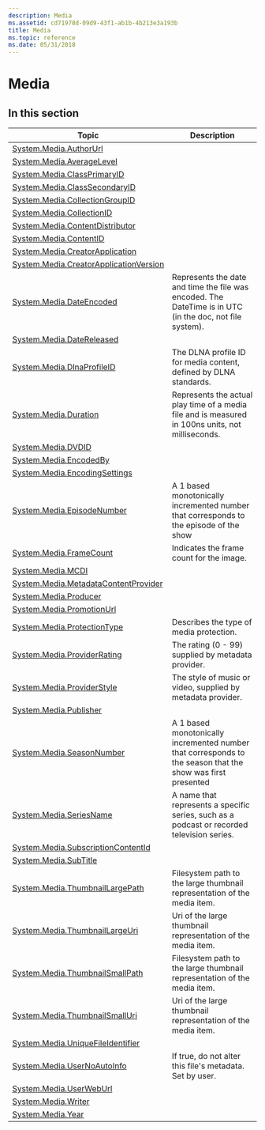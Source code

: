 ```yaml
---
description: Media
ms.assetid: cd71978d-09d9-43f1-ab1b-4b213e3a193b
title: Media
ms.topic: reference
ms.date: 05/31/2018
---
```


# Media

## In this section



| Topic                                                                                                        | Description                                                                                                            |
|--------------------------------------------------------------------------------------------------------------|------------------------------------------------------------------------------------------------------------------------|
| [System.Media.AuthorUrl](./props-system-media-authorurl.md)<br/>                                 |                                                                                                                        |
| [System.Media.AverageLevel](./props-system-media-averagelevel.md)<br/>                           |                                                                                                                        |
| [System.Media.ClassPrimaryID](./props-system-media-classprimaryid.md)<br/>                       |                                                                                                                        |
| [System.Media.ClassSecondaryID](./props-system-media-classsecondaryid.md)<br/>                   |                                                                                                                        |
| [System.Media.CollectionGroupID](./props-system-media-collectiongroupid.md)<br/>                 |                                                                                                                        |
| [System.Media.CollectionID](./props-system-media-collectionid.md)<br/>                           |                                                                                                                        |
| [System.Media.ContentDistributor](./props-system-media-contentdistributor.md)<br/>               |                                                                                                                        |
| [System.Media.ContentID](./props-system-media-contentid.md)<br/>                                 |                                                                                                                        |
| [System.Media.CreatorApplication](./props-system-media-creatorapplication.md)<br/>               |                                                                                                                        |
| [System.Media.CreatorApplicationVersion](./props-system-media-creatorapplicationversion.md)<br/> |                                                                                                                        |
| [System.Media.DateEncoded](./props-system-media-dateencoded.md)<br/>                             | Represents the date and time the file was encoded. The DateTime is in UTC (in the doc, not file system).<br/>    |
| [System.Media.DateReleased](./props-system-media-datereleased.md)<br/>                           |                                                                                                                        |
| [System.Media.DlnaProfileID](props-system-media-dlnaprofileid.md)<br/>                                | The DLNA profile ID for media content, defined by DLNA standards.<br/>                                           |
| [System.Media.Duration](./props-system-media-duration.md)<br/>                                   | Represents the actual play time of a media file and is measured in 100ns units, not milliseconds.<br/>           |
| [System.Media.DVDID](./props-system-media-dvdid.md)<br/>                                         |                                                                                                                        |
| [System.Media.EncodedBy](./props-system-media-encodedby.md)<br/>                                 |                                                                                                                        |
| [System.Media.EncodingSettings](./props-system-media-encodingsettings.md)<br/>                   |                                                                                                                        |
| [System.Media.EpisodeNumber](props-system-media-episodenumber.md)<br/>                                | A 1 based monotonically incremented number that corresponds to the episode of the show<br/>                      |
| [System.Media.FrameCount](./props-system-media-framecount.md)<br/>                               | Indicates the frame count for the image.<br/>                                                                    |
| [System.Media.MCDI](./props-system-media-mcdi.md)<br/>                                           |                                                                                                                        |
| [System.Media.MetadataContentProvider](./props-system-media-metadatacontentprovider.md)<br/>     |                                                                                                                        |
| [System.Media.Producer](./props-system-media-producer.md)<br/>                                   |                                                                                                                        |
| [System.Media.PromotionUrl](./props-system-media-promotionurl.md)<br/>                           |                                                                                                                        |
| [System.Media.ProtectionType](./props-system-media-protectiontype.md)<br/>                       | Describes the type of media protection.<br/>                                                                     |
| [System.Media.ProviderRating](./props-system-media-providerrating.md)<br/>                       | The rating (0 - 99) supplied by metadata provider.<br/>                                                          |
| [System.Media.ProviderStyle](./props-system-media-providerstyle.md)<br/>                         | The style of music or video, supplied by metadata provider.<br/>                                                 |
| [System.Media.Publisher](./props-system-media-publisher.md)<br/>                                 |                                                                                                                        |
| [System.Media.SeasonNumber](props-system-media-seasonnumber.md)<br/>                                  | A 1 based monotonically incremented number that corresponds to the season that the show was first presented<br/> |
| [System.Media.SeriesName](props-system-media-seriesname.md)<br/>                                      | A name that represents a specific series, such as a podcast or recorded television series.<br/>                  |
| [System.Media.SubscriptionContentId](./props-system-media-subscriptioncontentid.md)<br/>         |                                                                                                                        |
| [System.Media.SubTitle](./props-system-media-subtitle.md)<br/>                                   |                                                                                                                        |
| [System.Media.ThumbnailLargePath](props-system-media-thumbnaillargepath.md)<br/>                      | Filesystem path to the large thumbnail representation of the media item.<br/>                                    |
| [System.Media.ThumbnailLargeUri](props-system-media-thumbnaillargeuri.md)<br/>                        | Uri of the large thumbnail representation of the media item.<br/>                                                |
| [System.Media.ThumbnailSmallPath](props-system-media-thumbnailsmallpath.md)<br/>                      | Filesystem path to the large thumbnail representation of the media item.<br/>                                    |
| [System.Media.ThumbnailSmallUri](props-system-media-thumbnailsmalluri.md)<br/>                        | Uri of the large thumbnail representation of the media item.<br/>                                                |
| [System.Media.UniqueFileIdentifier](./props-system-media-uniquefileidentifier.md)<br/>           |                                                                                                                        |
| [System.Media.UserNoAutoInfo](./props-system-media-usernoautoinfo.md)<br/>                       | If true, do not alter this file's metadata. Set by user.<br/>                                                    |
| [System.Media.UserWebUrl](./props-system-media-userweburl.md)<br/>                               |                                                                                                                        |
| [System.Media.Writer](./props-system-media-writer.md)<br/>                                       |                                                                                                                        |
| [System.Media.Year](./props-system-media-year.md)<br/>                                           |                                                                                                                        |



 

 

 
